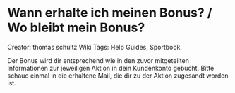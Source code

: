 # Wann erhalte ich meinen Bonus? / Wo bleibt mein Bonus?

Creator: thomas schultz
Wiki Tags: Help Guides, Sportbook

Der Bonus wird dir entsprechend wie in den zuvor mitgeteilten Informationen zur jeweiligen Aktion in dein Kundenkonto gebucht. Bitte schaue einmal in die erhaltene Mail, die dir zu der Aktion zugesandt worden ist.